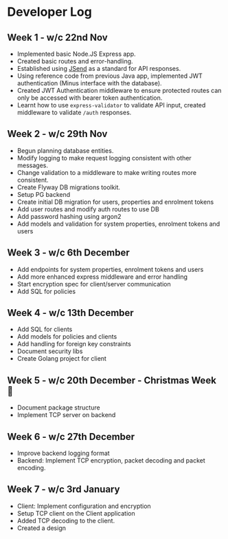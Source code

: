 # Developer Log

## Week 1 - w/c 22nd Nov
- Implemented basic Node.JS Express app.
- Created basic routes and error-handling.
- Established using [JSend](https://github.com/omniti-labs/jsend) as a standard for API responses.
- Using reference code from previous Java app, implemented JWT authentication (Minus interface with the database).
- Created JWT Authentication middleware to ensure protected routes can only be accessed with bearer token authentication.
- Learnt how to use `express-validator` to validate API input, created middleware to validate `/auth` responses.

## Week 2 - w/c 29th Nov
- Begun planning database entities.
- Modify logging to make request logging consistent with other messages.
- Change validation to a middleware to make writing routes more consistent.
- Create Flyway DB migrations toolkit.
- Setup PG backend
- Create initial DB migration for users, properties and enrolment tokens
- Add user routes and modify auth routes to use DB
- Add password hashing using argon2
- Add models and validation for system properties, enrolment tokens and users

## Week 3 - w/c 6th December
- Add endpoints for system properties, enrolment tokens and users
- Add more enhanced express middleware and error handling
- Start encryption spec for client/server communication
- Add SQL for policies

## Week 4 - w/c 13th December
- Add SQL for clients
- Add models for policies and clients
- Add handling for foreign key constraints
- Document security libs
- Create Golang project for client

## Week 5 - w/c 20th December - Christmas Week 🎄
- Document package structure
- Implement TCP server on backend

## Week 6 - w/c 27th December
- Improve backend logging format
- Backend: Implement TCP encryption, packet decoding and packet encoding.

## Week 7 - w/c 3rd January
- Client: Implement configuration and encryption
- Setup TCP client on the Client application
- Added TCP decoding to the client.
- Created a design 